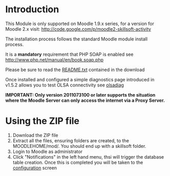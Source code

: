 
# Introduction #
This Module is only supported on Moodle 1.9.x series, for a version for Moodle 2.x visit:
http://code.google.com/p/moodle2-skillsoft-activity

The installation process follows the standard Moodle module install process.

It is a **mandatory** requirement that PHP SOAP is enabled see http://www.php.net/manual/en/book.soap.php

Please be sure to read the [README.txt](http://code.google.com/p/moodle-skillsoft-activity/source/browse/trunk/skillsoft/README.txt) contained in the download

Once installed and configured a simple diagnostics page introduced in v1.5.2 allows you to test OLSA connectivity see [olsadiag](olsadiag.md)

**IMPORTANT: Only version 2011073100 or later supports the situation where the Moodle Server can only access the internet via a Proxy Server.**

# Using the ZIP file #
  1. Download the ZIP file
  1. Extract all the files, ensuring folders are created, to the MOODLEHOME/mod/. You should end up with a skillsoft folder.
  1. Login to Moodle as administrator
  1. Click "Notifications" in the left hand menu, thsi will trigger the database table creation. Once this is completed you will be taken to the [configuration](configuration.md) screen


